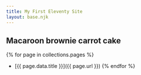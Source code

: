 ```yaml
---
title: My First Eleventy Site
layout: base.njk
---
```



## Macaroon brownie carrot cake


{% for page in collections.pages %}
- [{{ page.data.title }}]({{ page.url }})
{% endfor %}